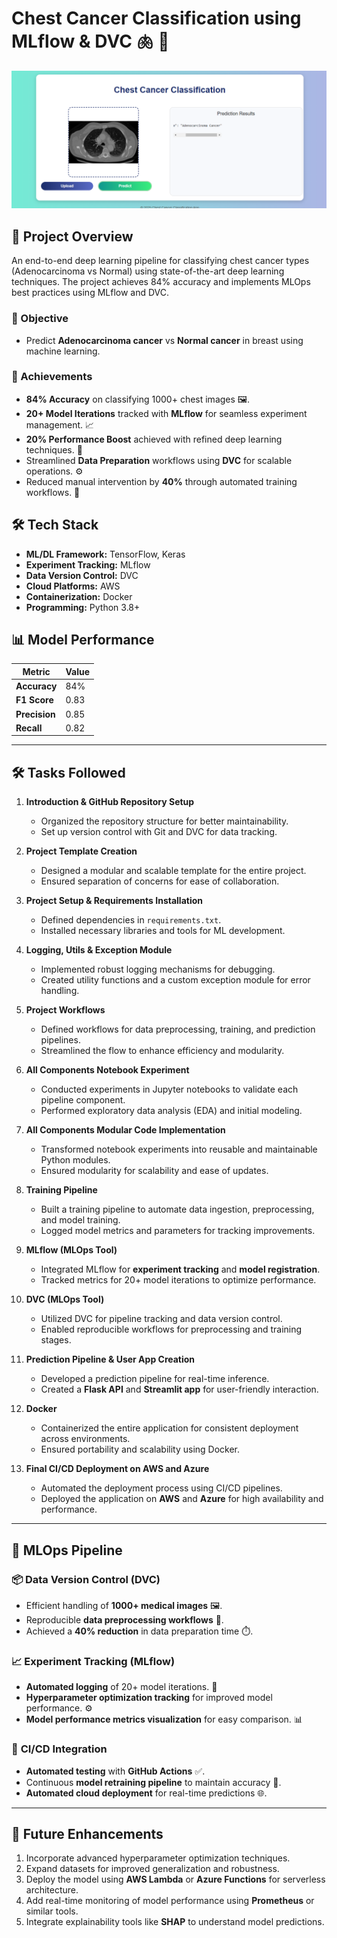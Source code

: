 # Chest Cancer Classification using MLflow & DVC 🫁 🔬

![Chest Cancer](./chest.png)


## 🎯 Project Overview

An end-to-end deep learning pipeline for classifying chest cancer types (Adenocarcinoma vs Normal) using state-of-the-art deep learning techniques. The project achieves 84% accuracy and implements MLOps best practices using MLflow and DVC.

### 🎯 Objective
- Predict **Adenocarcinoma cancer** vs **Normal cancer** in breast using machine learning.

### 🚀 Achievements
- **84% Accuracy** on classifying 1000+ chest images 🖼️.
- **20+ Model Iterations** tracked with **MLflow** for seamless experiment management. 📈
- **20% Performance Boost** achieved with refined deep learning techniques. 🌟
- Streamlined **Data Preparation** workflows using **DVC** for scalable operations. ⚙️
- Reduced manual intervention by **40%** through automated training workflows. 🤖

## 🛠️ Tech Stack

- **ML/DL Framework:** TensorFlow, Keras
- **Experiment Tracking:** MLflow
- **Data Version Control:** DVC
- **Cloud Platforms:** AWS
- **Containerization:** Docker
- **Programming:** Python 3.8+

## 📊 Model Performance

| Metric      | Value  |
|-------------|--------|
| **Accuracy**  | 84%    |
| **F1 Score**  | 0.83   |
| **Precision** | 0.85   |
| **Recall**    | 0.82   |

---
## 🛠️ Tasks Followed  

1. **Introduction & GitHub Repository Setup**  
   - Organized the repository structure for better maintainability.  
   - Set up version control with Git and DVC for data tracking.  

2. **Project Template Creation**  
   - Designed a modular and scalable template for the entire project.  
   - Ensured separation of concerns for ease of collaboration.  

3. **Project Setup & Requirements Installation**  
   - Defined dependencies in `requirements.txt`.  
   - Installed necessary libraries and tools for ML development.  

4. **Logging, Utils & Exception Module**  
   - Implemented robust logging mechanisms for debugging.  
   - Created utility functions and a custom exception module for error handling.  

5. **Project Workflows**  
   - Defined workflows for data preprocessing, training, and prediction pipelines.  
   - Streamlined the flow to enhance efficiency and modularity.  

6. **All Components Notebook Experiment**  
   - Conducted experiments in Jupyter notebooks to validate each pipeline component.  
   - Performed exploratory data analysis (EDA) and initial modeling.  

7. **All Components Modular Code Implementation**  
   - Transformed notebook experiments into reusable and maintainable Python modules.  
   - Ensured modularity for scalability and ease of updates.  

8. **Training Pipeline**  
   - Built a training pipeline to automate data ingestion, preprocessing, and model training.  
   - Logged model metrics and parameters for tracking improvements.  

9. **MLflow (MLOps Tool)**  
   - Integrated MLflow for **experiment tracking** and **model registration**.  
   - Tracked metrics for 20+ model iterations to optimize performance.  

10. **DVC (MLOps Tool)**  
    - Utilized DVC for pipeline tracking and data version control.  
    - Enabled reproducible workflows for preprocessing and training stages.  

11. **Prediction Pipeline & User App Creation**  
    - Developed a prediction pipeline for real-time inference.  
    - Created a **Flask API** and **Streamlit app** for user-friendly interaction.  

12. **Docker**  
    - Containerized the entire application for consistent deployment across environments.  
    - Ensured portability and scalability using Docker.  

13. **Final CI/CD Deployment on AWS and Azure**  
    - Automated the deployment process using CI/CD pipelines.  
    - Deployed the application on **AWS** and **Azure** for high availability and performance.  

---

## 🔄 MLOps Pipeline

### 📦 **Data Version Control (DVC)**
- Efficient handling of **1000+ medical images** 🖼️.
- Reproducible **data preprocessing workflows** 🔁.
- Achieved a **40% reduction** in data preparation time ⏱️.

### 📈 **Experiment Tracking (MLflow)**
- **Automated logging** of 20+ model iterations. 📝
- **Hyperparameter optimization tracking** for improved model performance. ⚙️
- **Model performance metrics visualization** for easy comparison. 📊

### 🔧 **CI/CD Integration**
- **Automated testing** with **GitHub Actions** ✅.
- Continuous **model retraining pipeline** to maintain accuracy 🚀.
- **Automated cloud deployment** for real-time predictions 🌐.

---

## 🚀 Future Enhancements  

1. Incorporate advanced hyperparameter optimization techniques.  
2. Expand datasets for improved generalization and robustness.  
3. Deploy the model using **AWS Lambda** or **Azure Functions** for serverless architecture.  
4. Add real-time monitoring of model performance using **Prometheus** or similar tools.  
5. Integrate explainability tools like **SHAP** to understand model predictions.  